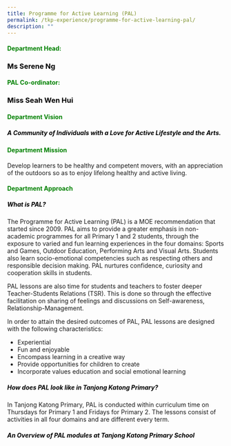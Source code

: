 ```yaml
---
title: Programme for Active Learning (PAL)
permalink: /tkp-experience/programme-for-active-learning-pal/
description: ""
---
```

<h4 style="color:green">Department Head:</h4>

<h3 style="color:black">Ms Serene Ng</h3>

<h4 style="color:green">PAL Co-ordinator:</h4>

<h3 style="color:black">Miss Seah Wen Hui</h3>

<h4 style="color:green">Department Vision</h4>

<h5 style="color:black">A Community of Individuals with a Love for Active Lifestyle and the Arts.</h5>

<h4 style="color:green">Department Mission</h4>

Develop learners to be healthy and competent movers, with an appreciation of the outdoors so as to enjoy lifelong healthy and active living.

<h4 style="color:green">Department Approach</h4>

<h5 style="color:black">What is PAL?</h5>

The Programme for Active Learning (PAL) is a MOE recommendation that started since 2009. PAL aims to provide a greater emphasis in non-academic programmes for all Primary 1 and 2 students, through the exposure to varied and fun learning experiences in the four domains: Sports and Games, Outdoor Education, Performing Arts and Visual Arts. Students also learn socio-emotional competencies such as respecting others and responsible decision making. PAL nurtures confidence, curiosity and cooperation skills in students.

  

PAL lessons are also time for students and teachers to foster deeper Teacher-Students Relations (TSR). This is done so through the effective facilitation on sharing of feelings and discussions on Self-awareness, Relationship-Management.

  

In order to attain the desired outcomes of PAL, PAL lessons are designed with the following characteristics:

*   Experiential
*   Fun and enjoyable
*   Encompass learning in a creative way
*   Provide opportunities for children to create
*   Incorporate values education and social emotional learning

<h5 style="color:black">How does PAL look like in Tanjong Katong Primary?</h5>

In Tanjong Katong Primary, PAL is conducted within curriculum time on Thursdays for Primary 1 and Fridays for Primary 2. The lessons consist of activities in all four domains and are different every term.

<h5 style="color:black">An Overview of PAL modules at Tanjong Katong Primary School</h5>